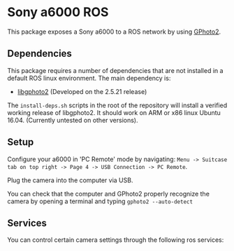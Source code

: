 # Sony a6000 ROS

This package exposes a Sony a6000 to a ROS network by using [GPhoto2](https://github.com/gphoto/gphoto2).

## Dependencies

This package requires a number of dependencies that are not installed in a default ROS linux environment. The main dependency is:

- [libgphoto2](https://github.com/gphoto/libgphoto2) (Developed on the 2.5.21 release)

The `install-deps.sh` scripts in the root of the repository will install a verified working release
of libgphoto2. It should work on ARM or x86 linux Ubuntu 16.04. (Currently untested on other versions).

## Setup

Configure your a6000 in 'PC Remote' mode by navigating: `Menu -> Suitcase tab on top right -> Page 4 -> USB Connection -> PC Remote`.

Plug the camera into the computer via USB.

You can check that the computer and GPhoto2 properly recognize the camera by opening a terminal and typing `gphoto2 --auto-detect`

## Services

You can control certain camera settings through the following ros services: